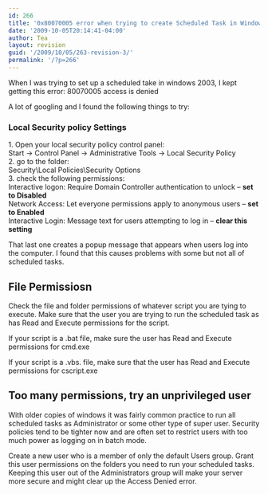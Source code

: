 ```yaml
---
id: 266
title: '0x80070005 error when trying to create Scheduled Task in Windows 2003'
date: '2009-10-05T20:14:41-04:00'
author: Tea
layout: revision
guid: '/2009/10/05/263-revision-3/'
permalink: '/?p=266'
---
```


When I was trying to set up a scheduled take in windows 2003, I kept getting this error: 80070005 access is denied

A lot of googling and I found the following things to try:

### Local Security policy Settings

1\. Open your local security policy control panel:  
Start -&gt; Control Panel -&gt; Administrative Tools -&gt; Local Security Policy  
2\. go to the folder:  
Security\\Local Policies\\Security Options  
3\. check the following permissions:  
Interactive logon: Require Domain Controller authentication to unlock – **set to Disabled**  
Network Access: Let everyone permissions apply to anonymous users – **set to Enabled**  
Interactive Login: Message text for users attempting to log in – **clear this setting**

That last one creates a popup message that appears when users log into the computer. I found that this causes problems with some but not all of scheduled tasks.

## File Permissiosn

Check the file and folder permissions of whatever script you are tying to execute. Make sure that the user you are trying to run the scheduled task as has Read and Execute permissions for the script.

If your script is a .bat file, make sure the user has Read and Execute permissions for cmd.exe

If your script is a .vbs. file, make sure that the user has Read and Execute permissions for cscript.exe

## Too many permissions, try an unprivileged user

With older copies of windows it was fairly common practice to run all scheduled tasks as Administrator or some other type of super user. Security policies tend to be tighter now and are often set to restrict users with too much power as logging on in batch mode.

Create a new user who is a member of only the default Users group. Grant this user permissions on the folders you need to run your scheduled tasks. Keeping this user out of the Administrators group will make your server more secure and might clear up the Access Denied error.